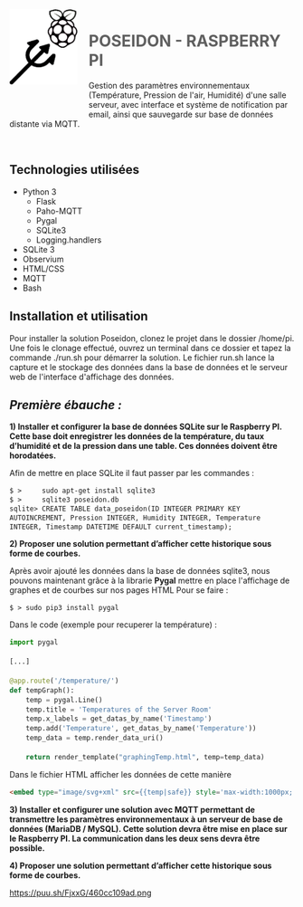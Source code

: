 <img src="Poseidon.png" align="left" width="120px"/>
<img align="left" width="0" height="192px" hspace="10"/>

> # **POSEIDON - RASPBERRY PI**

Gestion des paramètres environnementaux (Température, Pression de l'air, Humidité) d'une salle serveur, avec interface et système de notification par email, ainsi que sauvegarde sur base de données distante via MQTT.

<br>

## **Technologies utilisées**

- Python 3
  - Flask
  - Paho-MQTT
  - Pygal
  - SQLite3
  - Logging.handlers
- SQLite 3
- Observium
- HTML/CSS
- MQTT
- Bash

## **Installation et utilisation**

Pour installer la solution Poseidon, clonez le projet dans le dossier /home/pi. 
Une fois le clonage effectué, ouvrez un terminal dans ce dossier et tapez la commande ./run.sh pour démarrer la solution.
Le fichier run.sh lance la capture et le stockage des données dans la base de données et le serveur web de l'interface d'affichage des données.

## ***Première ébauche :***

**1)	Installer et configurer la base de données SQLite sur le Raspberry PI. Cette base doit enregistrer les données de la température, du taux d’humidité et de la pression dans une table. Ces données doivent être horodatées.**

Afin de mettre en place SQLite il faut passer par les commandes :
```
$ >     sudo apt-get install sqlite3
$ >     sqlite3 poseidon.db
sqlite> CREATE TABLE data_poseidon(ID INTEGER PRIMARY KEY AUTOINCREMENT, Pression INTEGER, Humidity INTEGER, Temperature INTEGER, Timestamp DATETIME DEFAULT current_timestamp);
```


**2)	Proposer une solution permettant d’afficher cette historique sous forme de courbes.**

Après avoir ajouté les données dans la base de données sqlite3, nous pouvons maintenant grâce à la librarie **Pygal** mettre en place l'affichage de graphes et de courbes sur nos pages HTML
Pour se faire : 
```
$ > sudo pip3 install pygal
```
Dans le code (exemple pour recuperer la température) :
```python
import pygal

[...]

@app.route('/temperature/')
def tempGraph():
    temp = pygal.Line()
    temp.title = 'Temperatures of the Server Room'
    temp.x_labels = get_datas_by_name('Timestamp')
    temp.add('Temperature', get_datas_by_name('Temperature'))
    temp_data = temp.render_data_uri()
    
    return render_template("graphingTemp.html", temp=temp_data)
```
Dans le fichier HTML afficher les données de cette manière 

```html
<embed type="image/svg+xml" src={{temp|safe}} style='max-width:1000px; border-radius: 10px; background-color: lavender'/>	
```




**3)	Installer et configurer une solution avec MQTT permettant de transmettre les paramètres environnementaux à un serveur de base de données (MariaDB / MySQL). Cette solution devra être mise en place sur le Raspberry PI. La communication dans les deux sens devra être possible.**



**4)	Proposer une solution permettant d’afficher cette historique sous forme de courbes.**


https://puu.sh/FjxxG/460cc109ad.png
